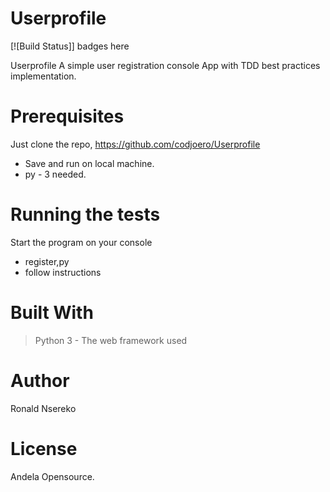 # Userprofile


[![Build Status]] badges here

Userprofile A simple user registration console App with TDD best practices implementation.

# Prerequisites
Just clone the repo, https://github.com/codjoero/Userprofile 
 - Save and run on local machine.
 - py - 3 needed.

# Running the tests
Start the program on your console
- register,py
- follow instructions


# Built With
> Python 3 - The web framework used

# Author
Ronald Nsereko

# License
Andela Opensource.
